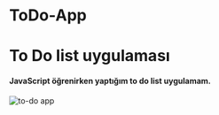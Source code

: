 # ToDo-App
# To Do list uygulaması
#### JavaScript öğrenirken yaptığım to do list uygulamam.

![to-do app](https://user-images.githubusercontent.com/103698959/187382974-c21d437e-7c1d-4237-9c2f-fac5a207b7e4.gif)
